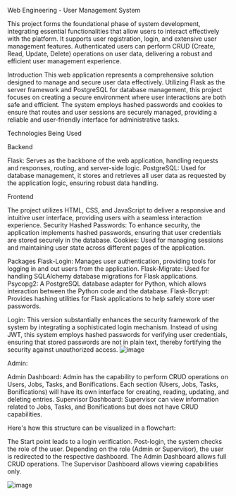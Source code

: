 Web Engineering - User Management System

This project forms the foundational phase of system development, integrating essential functionalities that allow users to interact effectively with the platform. 
It supports user registration, login, and extensive user management features. Authenticated users can perform CRUD (Create, Read, Update, Delete) operations on user data, 
delivering a robust and efficient user management experience.

Introduction
This web application represents a comprehensive solution designed to manage and secure user data effectively. Utilizing Flask as the server framework and PostgreSQL for database management,
this project focuses on creating a secure environment where user interactions are both safe and efficient. The system employs hashed passwords and cookies to ensure that routes and user sessions are securely managed, providing a reliable and user-friendly interface for administrative tasks.

Technologies Being Used

Backend

Flask: Serves as the backbone of the web application, handling requests and responses, routing, and server-side logic.
PostgreSQL: Used for database management, it stores and retrieves all user data as requested by the application logic, ensuring robust data handling.

Frontend

The project utilizes HTML, CSS, and JavaScript to deliver a responsive and intuitive user interface, providing users with a seamless interaction experience.
Security
Hashed Passwords: To enhance security, the application implements hashed passwords, ensuring that user credentials are stored securely in the database.
Cookies: Used for managing sessions and maintaining user state across different pages of the application.

Packages
Flask-Login: Manages user authentication, providing tools for logging in and out users from the application.
Flask-Migrate: Used for handling SQLAlchemy database migrations for Flask applications.
Psycopg2: A PostgreSQL database adapter for Python, which allows interaction between the Python code and the database.
Flask-Bcrypt: Provides hashing utilities for Flask applications to help safely store user passwords.

Login:
This version substantially enhances the security framework of the system by integrating a sophisticated login mechanism. Instead of using JWT, this system employs hashed passwords for verifying 
user credentials, ensuring that stored passwords are not in plain text, thereby fortifying the security against unauthorized access.
![image](https://github.com/adanielloza/AdminFlaskProject/assets/123408012/7a77821a-d5c6-487b-9391-609e28c2150e)

Admin:

Admin Dashboard:
Admin has the capability to perform CRUD operations on Users, Jobs, Tasks, and Bonifications.
Each section (Users, Jobs, Tasks, Bonifications) will have its own interface for creating, reading, updating, and deleting entries.
Supervisor Dashboard:
Supervisor can view information related to Jobs, Tasks, and Bonifications but does not have CRUD capabilities.

Here's how this structure can be visualized in a flowchart:

The Start point leads to a login verification.
Post-login, the system checks the role of the user.
Depending on the role (Admin or Supervisor), the user is redirected to the respective dashboard.
The Admin Dashboard allows full CRUD operations.
The Supervisor Dashboard allows viewing capabilities only.

![image](https://github.com/adanielloza/AdminFlaskProject/assets/123408012/91393d4a-f043-4d05-b818-b43fe73ab247)



